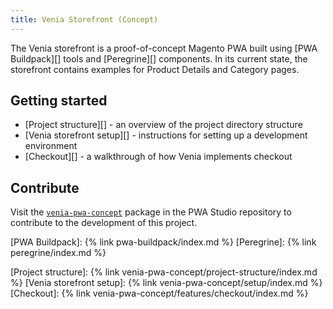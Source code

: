 ```yaml
---
title: Venia Storefront (Concept)
---
```


The Venia storefront is a proof-of-concept Magento PWA built using [PWA Buildpack][] tools and [Peregrine][] components.
In its current state, the storefront contains examples for Product Details and Category pages.

## Getting started

* [Project structure][] - an overview of the project directory structure
* [Venia storefront setup][] - instructions for setting up a development environment
* [Checkout][] - a walkthrough of how Venia implements checkout

## Contribute

Visit the [`venia-pwa-concept`][] package in the PWA Studio repository to contribute to the development of this project.

[`venia-pwa-concept`]: https://github.com/magento/pwa-studio/tree/master/packages/venia-concept
[PWA Buildpack]: {% link pwa-buildpack/index.md %}
[Peregrine]: {% link peregrine/index.md %}

[Project structure]: {% link venia-pwa-concept/project-structure/index.md %}
[Venia storefront setup]: {% link venia-pwa-concept/setup/index.md %}
[Checkout]: {% link venia-pwa-concept/features/checkout/index.md %}

